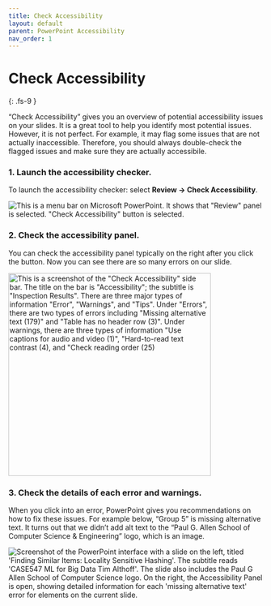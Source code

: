 ```yaml
---
title: Check Accessibility
layout: default
parent: PowerPoint Accessibility
nav_order: 1
---
```


# Check Accessibility
{: .fs-9 }

“Check Accessibility” gives you an overview of potential accessibility issues on your slides. It is a great tool to help you identify most potential issues. However, it is not perfect. For example, it may flag some issues that are not actually inaccessible. Therefore, you should always double-check the flagged issues and make sure they are actually accessibile.

### 1. Launch the accessibility checker.
To launch the accessibility checker: select **Review → Check Accessibility**. 

![This is a menu bar on Microsoft PowerPoint. It shows that "Review" panel is selected. "Check Accessibility" button is selected.]({{site.baseurl}}/assets/images/PowerPoint/check-accessibility-1.png) 

### 2. Check the accessibility panel.
You can check the accessibility panel typically on the right after you click the button. Now you can see there are so many errors on our slide. 

<img src="{{site.baseurl}}/assets/images/PowerPoint/check-accessibility-2.png" alt='This is a screenshot of the "Check Accessibility" side bar. The title on the bar is "Accessibility"; the subtitle is "Inspection Results". There are three major types of information "Error", "Warnings", and "Tips". Under "Errors", there are two types of errors including "Missing alternative text (179)" and "Table has no header row (3)". Under warnings, there are three types of information "Use captions for audio and video (1)", "Hard-to-read text contrast (4), and "Check reading order (25)' width="400"> 

### 3. Check the details of each error and warnings.
When you click into an error, PowerPoint gives you recommendations on how to fix these issues. For example below, “Group 5” is missing alternative text. It turns out that we didn’t add alt text to the “Paul G. Allen School of Computer Science & Engineering” logo, which is an image.

![Screenshot of the PowerPoint interface with a slide on the left, titled 'Finding Similar Items: Locality Sensitive Hashing'. The subtitle reads 'CASE547 ML for Big Data Tim Althoff'. The slide also includes the Paul G Allen School of Computer Science logo. On the right, the Accessibility Panel is open, showing detailed information for each 'missing alternative text' error for elements on the current slide.]({{site.baseurl}}/assets/images/PowerPoint/check-accessibility-3.png) 